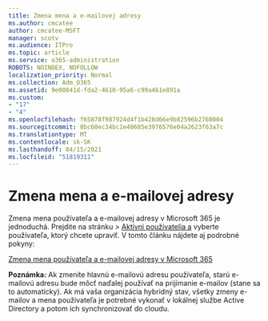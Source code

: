 ```yaml
---
title: Zmena mena a e-mailovej adresy
ms.author: cmcatee
author: cmcatee-MSFT
manager: scotv
ms.audience: ITPro
ms.topic: article
ms.service: o365-administration
ROBOTS: NOINDEX, NOFOLLOW
localization_priority: Normal
ms.collection: Adm_O365
ms.assetid: 9e00841d-fda2-4610-95a6-c99a4b1e891a
ms.custom:
- "17"
- "4"
ms.openlocfilehash: f65878f987924d4f1b428d66e9b82596b2760004
ms.sourcegitcommit: 8bc60ec34bc1e40685e3976576e04a2623f63a7c
ms.translationtype: MT
ms.contentlocale: sk-SK
ms.lasthandoff: 04/15/2021
ms.locfileid: "51819311"
---
```

# <a name="change-a-name-and-email-address"></a>Zmena mena a e-mailovej adresy

Zmena mena používateľa a e-mailovej adresy v Microsoft 365 je jednoduchá. Prejdite na  stránku \> [Aktívni používatelia a](https://go.microsoft.com/fwlink/p/?linkid=834822) vyberte používateľa, ktorý chcete upraviť. V tomto článku nájdete aj podrobné pokyny:
  
[Zmena mena používateľa a e-mailovej adresy v Microsoft 365](https://docs.microsoft.com/microsoft-365/admin/add-users/change-a-user-name-and-email-address)
  
 **Poznámka:** Ak zmeníte hlavnú e-mailovú adresu používateľa, starú e-mailovú adresu bude môcť naďalej používať na prijímanie e-mailov (stane sa to automaticky). Ak má vaša organizácia hybridný stav, všetky zmeny e-mailov a mena používateľa je potrebné vykonať v lokálnej službe Active Directory a potom ich synchronizovať do cloudu.